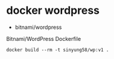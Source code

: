 # docker wordpress
* bitnami/wordpress

Bitnami/WordPress Dockerfile
```
docker build --rm -t sinyung58/wp:v1 .
```
